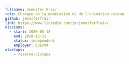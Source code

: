 ```yaml
---
fullname: Jennifer Frair
role: Chargee de la moderation et de l'animation reseau
github: jenniferfrair
link: https://www.linkedin.com/in/jenniferfrair/
missions:
  - start: 2020-05-18
    end: 2020-12-31
    status: independent
    employer: DJEPVA
startups: 
    - reserve-civique
---
```

